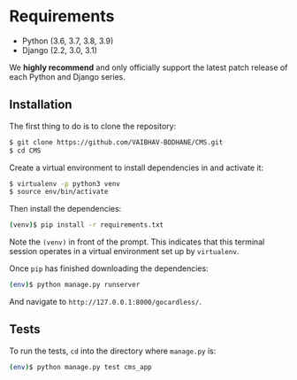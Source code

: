 # Requirements

* Python (3.6, 3.7, 3.8, 3.9)
* Django (2.2, 3.0, 3.1)

We **highly recommend** and only officially support the latest patch release of
each Python and Django series.


## Installation
The first thing to do is to clone the repository:

```sh
$ git clone https://github.com/VAIBHAV-BODHANE/CMS.git
$ cd CMS
```

Create a virtual environment to install dependencies in and activate it:

```sh
$ virtualenv -p python3 venv
$ source env/bin/activate
```
Then install the dependencies:

```sh
(venv)$ pip install -r requirements.txt
```
Note the `(venv)` in front of the prompt. This indicates that this terminal
session operates in a virtual environment set up by `virtualenv`.

Once `pip` has finished downloading the dependencies:
```sh
(env)$ python manage.py runserver
```
And navigate to `http://127.0.0.1:8000/gocardless/`.

## Tests

To run the tests, `cd` into the directory where `manage.py` is:
```sh
(env)$ python manage.py test cms_app
```
